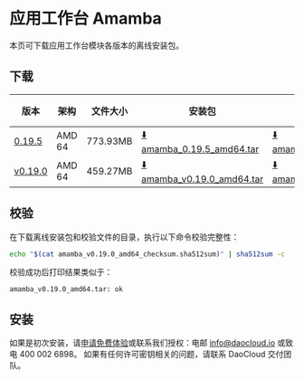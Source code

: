 # 应用工作台 Amamba

本页可下载应用工作台模块各版本的离线安装包。

## 下载

| 版本                                             | 架构 | 文件大小 | 安装包                                                                                                                             |  校验文件 | 更新日期      |
|------------------------------------------------| ----- |-------- |---------------------------------------------------------------------------------------------------------------------------------| ---------- |-----------|
| [0.19.5](../../amamba/intro/release-notes.md) | AMD 64 | 773.93MB | [:arrow_down: amamba_0.19.5_amd64.tar](https://qiniu-download-public.daocloud.io/DaoCloud_Enterprise/amamba_0.19.5_amd64.tar) | [:arrow_down: amamba_0.19.5_amd64_checksum.sha512sum](https://qiniu-download-public.daocloud.io/DaoCloud_Enterprise/amamba_0.19.5_amd64_checksum.sha512sum) | 2023-08-30 |
| [v0.19.0](../../amamba/intro/release-notes.md) | AMD 64 | 459.27MB | [:arrow_down: amamba_v0.19.0_amd64.tar](https://qiniu-download-public.daocloud.io/DaoCloud_Enterprise/amamba_v0.19.0_amd64.tar) | [:arrow_down: amamba_v0.19.0_amd64_checksum.sha512sum](https://qiniu-download-public.daocloud.io/DaoCloud_Enterprise/amamba_v0.19.0_amd64_checksum.sha512sum) | 2023-07-07 |

## 校验

在下载离线安装包和校验文件的目录，执行以下命令校验完整性：

```sh
echo "$(cat amamba_v0.19.0_amd64_checksum.sha512sum)" | sha512sum -c
```

校验成功后打印结果类似于：

```none
amamba_v0.19.0_amd64.tar: ok
```

## 安装

如果是初次安装，请[申请免费体验](../../dce/license0.md)或联系我们授权：电邮 info@daocloud.io 或致电 400 002 6898。
如果有任何许可密钥相关的问题，请联系 DaoCloud 交付团队。
